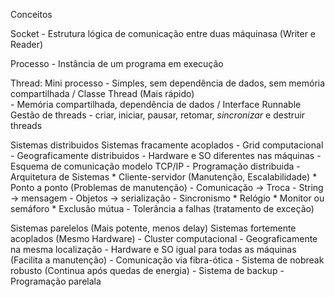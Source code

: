 Conceitos

Socket - Estrutura lógica de comunicação entre duas máquinasa
(Writer e Reader)

Processo - Instância de um programa em execução

Thread: Mini processo
    - Simples, sem dependência de dados, sem memória compartilhada / Classe Thread (Mais rápido)   
    - Memória compartilhada, dependência de dados / Interface Runnable
Gestão de threads - criar, iniciar, pausar, retomar, *sincronizar* e destruir threads

Sistemas distribuidos
    Sistemas fracamente acoplados - Grid computacional
        - Geograficamente distribuidos
        - Hardware e SO diferentes nas máquinas
        - Esquema de comunicação modelo TCP/IP
        - Programação distribuida
        - Arquitetura de Sistemas
            * Cliente-servidor (Manutenção, Escalabilidade)
            * Ponto a ponto (Problemas de manutenção)
        - Comunicação -> Troca
            - String -> mensagem
            - Objetos -> serialização
            - Sincronismo
                * Relógio
                * Monitor ou semáforo
                * Exclusão mútua
            - Tolerância a falhas (tratamento de exceção)


Sistemas parelelos (Mais potente, menos delay)
    Sistemas fortemente acoplados (Mesmo Hardware) - Cluster computacional
        - Geograficamente na mesma localização
        - Hardware e SO igual para todas as máquinas (Facilita a manutenção)
        - Comunicação via fibra-ótica
        - Sistema de nobreak robusto (Continua após quedas de energia)
        - Sistema de backup
        - Programação parelala
